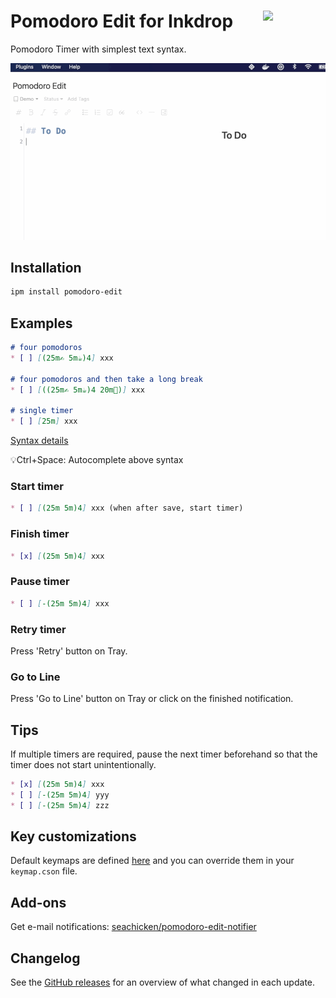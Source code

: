 # <img src="https://raw.githubusercontent.com/seachicken/pomodoro-edit-core/master/.github/logo.png" align="right" width="100"> Pomodoro Edit for Inkdrop

Pomodoro Timer with simplest text syntax.

![Demonstration](https://github.com//seachicken/inkdrop-pomodoro-edit/blob/master/.github/demo.gif?raw=true)

## Installation

```sh
ipm install pomodoro-edit
```

## Examples

```md
# four pomodoros
* [ ] [(25m✍️ 5m☕️)4] xxx

# four pomodoros and then take a long break
* [ ] [((25m✍️ 5m☕️)4 20m🛌)] xxx

# single timer
* [ ] [25m] xxx
```

[Syntax details](https://github.com/seachicken/pomodoro-edit-core#syntax)

💡Ctrl+Space: Autocomplete above syntax

### Start timer

```md
* [ ] [(25m 5m)4] xxx (when after save, start timer)
```

### Finish timer

```md
* [x] [(25m 5m)4] xxx
```

### Pause timer

```md
* [ ] [-(25m 5m)4] xxx
```

### Retry timer

Press 'Retry' button on Tray.

### Go to Line

Press 'Go to Line' button on Tray or click on the finished notification.

## Tips

If multiple timers are required, pause the next timer beforehand so that the timer does not start unintentionally.

```md
* [x] [(25m 5m)4] xxx
* [ ] [-(25m 5m)4] yyy
* [ ] [-(25m 5m)4] zzz
```

## Key customizations

Default keymaps are defined [here](https://github.com/seachicken/inkdrop-pomodoro-edit/blob/master/keymaps/pomodoro-edit.json) and you can override them in your `keymap.cson` file.

## Add-ons

Get e-mail notifications: [seachicken/pomodoro-edit-notifier](https://github.com/seachicken/pomodoro-edit-notifier)

## Changelog

See the [GitHub releases](https://github.com/seachicken/inkdrop-pomodoro-edit/releases) for an overview of what changed in each update.
